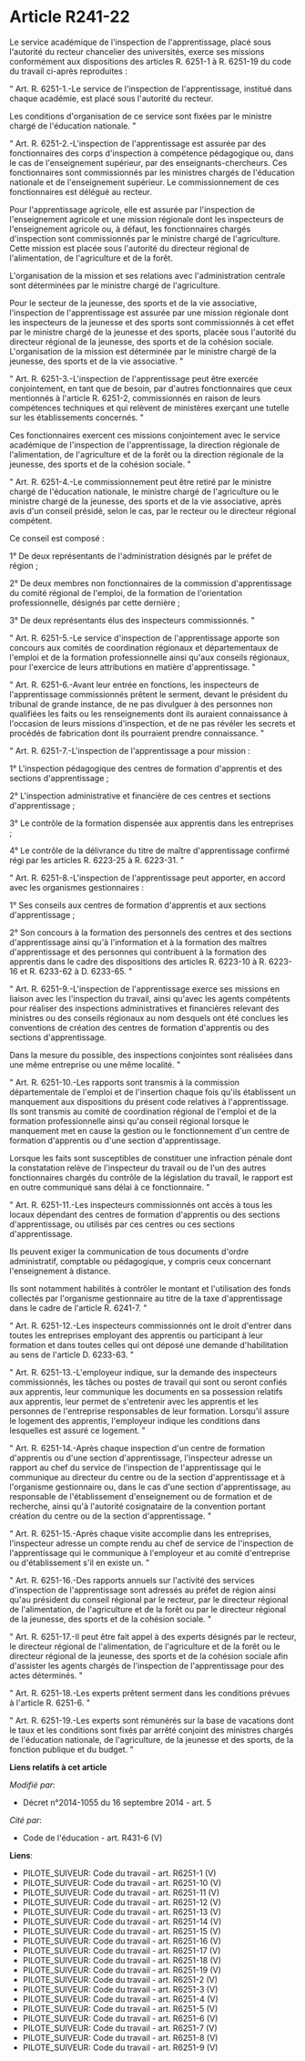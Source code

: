 # Article R241-22

Le service académique de l'inspection de l'apprentissage, placé sous l'autorité du recteur chancelier des universités, exerce
ses missions conformément aux dispositions des articles R. 6251-1 à R. 6251-19 du code du travail ci-après reproduites : 

" Art. R. 6251-1.-Le service de l'inspection de l'apprentissage, institué dans chaque académie, est placé sous l'autorité du
recteur. 

Les conditions d'organisation de ce service sont fixées par le ministre chargé de l'éducation nationale. " 

" Art. R. 6251-2.-L'inspection de l'apprentissage est assurée par des fonctionnaires des corps d'inspection à compétence
pédagogique ou, dans le cas de l'enseignement supérieur, par des enseignants-chercheurs. Ces fonctionnaires sont
commissionnés par les ministres chargés de l'éducation nationale et de l'enseignement supérieur. Le commissionnement de ces
fonctionnaires est délégué au recteur. 

Pour l'apprentissage agricole, elle est assurée par l'inspection de l'enseignement agricole et une mission régionale dont les
inspecteurs de l'enseignement agricole ou, à défaut, les fonctionnaires chargés d'inspection sont commissionnés par le
ministre chargé de l'agriculture. Cette mission est placée sous l'autorité du directeur régional de l'alimentation, de
l'agriculture et de la forêt. 

L'organisation de la mission et ses relations avec l'administration centrale sont déterminées par le ministre chargé de
l'agriculture. 

Pour le secteur de la jeunesse, des sports et de la vie associative, l'inspection de l'apprentissage est assurée par une
mission régionale dont les inspecteurs de la jeunesse et des sports sont commissionnés à cet effet par le ministre chargé de
la jeunesse et des sports, placée sous l'autorité du directeur régional de la jeunesse, des sports et de la cohésion sociale.
L'organisation de la mission est déterminée par le ministre chargé de la jeunesse, des sports et de la vie associative. " 

" Art. R. 6251-3.-L'inspection de l'apprentissage peut être exercée conjointement, en tant que de besoin, par d'autres
fonctionnaires que ceux mentionnés à l'article R. 6251-2, commissionnés en raison de leurs compétences techniques et qui
relèvent de ministères exerçant une tutelle sur les établissements concernés. " 

Ces fonctionnaires exercent ces missions conjointement avec le service académique de l'inspection de l'apprentissage, la
direction régionale de l'alimentation, de l'agriculture et de la forêt ou la direction régionale de la jeunesse, des sports
et de la cohésion sociale. " 

" Art. R. 6251-4.-Le commissionnement peut être retiré par le ministre chargé de l'éducation nationale, le ministre chargé de
l'agriculture ou le ministre chargé de la jeunesse, des sports et de la vie associative, après avis d'un conseil présidé,
selon le cas, par le recteur ou le directeur régional compétent. 

Ce conseil est composé : 

1° De deux représentants de l'administration désignés par le préfet de région ; 

2° De deux membres non fonctionnaires de la commission d'apprentissage du comité régional de l'emploi, de la formation de
l'orientation professionnelle, désignés par cette dernière ; 

3° De deux représentants élus des inspecteurs commissionnés. " 

" Art. R. 6251-5.-Le service d'inspection de l'apprentissage apporte son concours aux comités de coordination régionaux et
départementaux de l'emploi et de la formation professionnelle ainsi qu'aux conseils régionaux, pour l'exercice de leurs
attributions en matière d'apprentissage. " 

" Art. R. 6251-6.-Avant leur entrée en fonctions, les inspecteurs de l'apprentissage commissionnés prêtent le serment, devant
le président du tribunal de grande instance, de ne pas divulguer à des personnes non qualifiées les faits ou les
renseignements dont ils auraient connaissance à l'occasion de leurs missions d'inspection, et de ne pas révéler les secrets
et procédés de fabrication dont ils pourraient prendre connaissance. " 

" Art. R. 6251-7.-L'inspection de l'apprentissage a pour mission : 

1° L'inspection pédagogique des centres de formation d'apprentis et des sections d'apprentissage ; 

2° L'inspection administrative et financière de ces centres et sections d'apprentissage ; 

3° Le contrôle de la formation dispensée aux apprentis dans les entreprises ; 

4° Le contrôle de la délivrance du titre de maître d'apprentissage confirmé régi par les articles R. 6223-25 à R. 6223-31. " 

" Art. R. 6251-8.-L'inspection de l'apprentissage peut apporter, en accord avec les organismes gestionnaires : 

1° Ses conseils aux centres de formation d'apprentis et aux sections d'apprentissage ; 

2° Son concours à la formation des personnels des centres et des sections d'apprentissage ainsi qu'à l'information et à la
formation des maîtres d'apprentissage et des personnes qui contribuent à la formation des apprentis dans le cadre des
dispositions des articles R. 6223-10 à R. 6223-16 et R. 6233-62 à D. 6233-65. " 

" Art. R. 6251-9.-L'inspection de l'apprentissage exerce ses missions en liaison avec les l'inspection du travail, ainsi
qu'avec les agents compétents pour réaliser des inspections administratives et financières relevant des ministres ou des
conseils régionaux au nom desquels ont été conclues les conventions de création des centres de formation d'apprentis ou des
sections d'apprentissage. 

Dans la mesure du possible, des inspections conjointes sont réalisées dans une même entreprise ou une même localité. " 

" Art. R. 6251-10.-Les rapports sont transmis à la commission départementale de l'emploi et de l'insertion chaque fois qu'ils
établissent un manquement aux dispositions du présent code relatives à l'apprentissage. Ils sont transmis au comité de
coordination régional de l'emploi et de la formation professionnelle ainsi qu'au conseil régional lorsque le manquement met
en cause la gestion ou le fonctionnement d'un centre de formation d'apprentis ou d'une section d'apprentissage. 

Lorsque les faits sont susceptibles de constituer une infraction pénale dont la constatation relève de l'inspecteur du
travail ou de l'un des autres fonctionnaires chargés du contrôle de la législation du travail, le rapport est en outre
communiqué sans délai à ce fonctionnaire. " 

" Art. R. 6251-11.-Les inspecteurs commissionnés ont accès à tous les locaux dépendant des centres de formation d'apprentis
ou des sections d'apprentissage, ou utilisés par ces centres ou ces sections d'apprentissage. 

Ils peuvent exiger la communication de tous documents d'ordre administratif, comptable ou pédagogique, y compris ceux
concernant l'enseignement à distance. 

Ils sont notamment habilités à contrôler le montant et l'utilisation des fonds collectés par l'organisme gestionnaire au
titre de la taxe d'apprentissage dans le cadre de l'article R. 6241-7. " 

" Art. R. 6251-12.-Les inspecteurs commissionnés ont le droit d'entrer dans toutes les entreprises employant des apprentis ou
participant à leur formation et dans toutes celles qui ont déposé une demande d'habilitation au sens de l'article D. 6233-63.
" 

" Art. R. 6251-13.-L'employeur indique, sur la demande des inspecteurs commissionnés, les tâches ou postes de travail qui
sont ou seront confiés aux apprentis, leur communique les documents en sa possession relatifs aux apprentis, leur permet de
s'entretenir avec les apprentis et les personnes de l'entreprise responsables de leur formation. Lorsqu'il assure le logement
des apprentis, l'employeur indique les conditions dans lesquelles est assuré ce logement. " 

" Art. R. 6251-14.-Après chaque inspection d'un centre de formation d'apprentis ou d'une section d'apprentissage,
l'inspecteur adresse un rapport au chef du service de l'inspection de l'apprentissage qui le communique au directeur du
centre ou de la section d'apprentissage et à l'organisme gestionnaire ou, dans le cas d'une section d'apprentissage, au
responsable de l'établissement d'enseignement ou de formation et de recherche, ainsi qu'à l'autorité cosignataire de la
convention portant création du centre ou de la section d'apprentissage. " 

" Art. R. 6251-15.-Après chaque visite accomplie dans les entreprises, l'inspecteur adresse un compte rendu au chef de
service de l'inspection de l'apprentissage qui le communique à l'employeur et au comité d'entreprise ou d'établissement s'il
en existe un. " 

" Art. R. 6251-16.-Des rapports annuels sur l'activité des services d'inspection de l'apprentissage sont adressés au préfet
de région ainsi qu'au président du conseil régional par le recteur, par le directeur régional de l'alimentation, de
l'agriculture et de la forêt ou par le directeur régional de la jeunesse, des sports et de la cohésion sociale. " 

" Art. R. 6251-17.-Il peut être fait appel à des experts désignés par le recteur, le directeur régional de l'alimentation, de
l'agriculture et de la forêt ou le directeur régional de la jeunesse, des sports et de la cohésion sociale afin d'assister
les agents chargés de l'inspection de l'apprentissage pour des actes déterminés. " 

" Art. R. 6251-18.-Les experts prêtent serment dans les conditions prévues à l'article R. 6251-6. " 

" Art. R. 6251-19.-Les experts sont rémunérés sur la base de vacations dont le taux et les conditions sont fixés par arrêté
conjoint des ministres chargés de l'éducation nationale, de l'agriculture, de la jeunesse et des sports, de la fonction
publique et du budget. "

**Liens relatifs à cet article**

_Modifié par_:

  - Décret n°2014-1055 du 16 septembre 2014 - art. 5

_Cité par_:

  - Code de l'éducation - art. R431-6 (V)

**Liens**:

  - PILOTE_SUIVEUR: Code du travail - art. R6251-1 (V)
  - PILOTE_SUIVEUR: Code du travail - art. R6251-10 (V)
  - PILOTE_SUIVEUR: Code du travail - art. R6251-11 (V)
  - PILOTE_SUIVEUR: Code du travail - art. R6251-12 (V)
  - PILOTE_SUIVEUR: Code du travail - art. R6251-13 (V)
  - PILOTE_SUIVEUR: Code du travail - art. R6251-14 (V)
  - PILOTE_SUIVEUR: Code du travail - art. R6251-15 (V)
  - PILOTE_SUIVEUR: Code du travail - art. R6251-16 (V)
  - PILOTE_SUIVEUR: Code du travail - art. R6251-17 (V)
  - PILOTE_SUIVEUR: Code du travail - art. R6251-18 (V)
  - PILOTE_SUIVEUR: Code du travail - art. R6251-19 (V)
  - PILOTE_SUIVEUR: Code du travail - art. R6251-2 (V)
  - PILOTE_SUIVEUR: Code du travail - art. R6251-3 (V)
  - PILOTE_SUIVEUR: Code du travail - art. R6251-4 (V)
  - PILOTE_SUIVEUR: Code du travail - art. R6251-5 (V)
  - PILOTE_SUIVEUR: Code du travail - art. R6251-6 (V)
  - PILOTE_SUIVEUR: Code du travail - art. R6251-7 (V)
  - PILOTE_SUIVEUR: Code du travail - art. R6251-8 (V)
  - PILOTE_SUIVEUR: Code du travail - art. R6251-9 (V)
